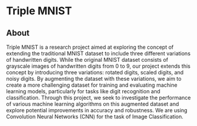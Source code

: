 # Triple MNIST

## About
Triple MNIST is a research project aimed at exploring the concept of extending the traditional MNIST dataset to include three different variations of handwritten digits. While the original MNIST dataset consists of grayscale images of handwritten digits from 0 to 9, our project extends this concept by introducing three variations: rotated digits, scaled digits, and noisy digits. By augmenting the dataset with these variations, we aim to create a more challenging dataset for training and evaluating machine learning models, particularly for tasks like digit recognition and classification. Through this project, we seek to investigate the performance of various machine learning algorithms on this augmented dataset and explore potential improvements in accuracy and robustness. We are using Convolution Neural Networks (CNN) for the task of Image Classification. 
